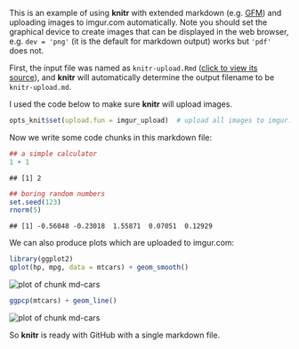 
This is an example of using **knitr** with extended markdown (e.g. [GFM](http://github.github.com/github-flavored-markdown/)) and uploading images to imgur.com automatically. Note you should set the graphical device to create images that can be displayed in the web browser, e.g. `dev = 'png'` (it is the default for markdown output) works but `'pdf'` does not.

First, the input file was named as `knitr-upload.Rmd` ([click to view its source](https://github.com/yihui/knitr/raw/master/inst/examples/knitr-upload.Rmd)), and **knitr** will automatically determine the output filename to be `knitr-upload.md`. 

I used the code below to make sure **knitr** will upload images.



```r
opts_knit$set(upload.fun = imgur_upload)  # upload all images to imgur.com
```




Now we write some code chunks in this markdown file:



```r
## a simple calculator
1 + 1
```



```
## [1] 2
```



```r
## boring random numbers
set.seed(123)
rnorm(5)
```



```
## [1] -0.56048 -0.23018  1.55871  0.07051  0.12929
```




We can also produce plots which are uploaded to imgur.com:



```r
library(ggplot2)
qplot(hp, mpg, data = mtcars) + geom_smooth()
```

![plot of chunk md-cars](http://i.imgur.com/4SSRD.png) 

```r
ggpcp(mtcars) + geom_line()
```

![plot of chunk md-cars](http://i.imgur.com/HFmwH.png) 


So **knitr** is ready with GitHub with a single markdown file.

